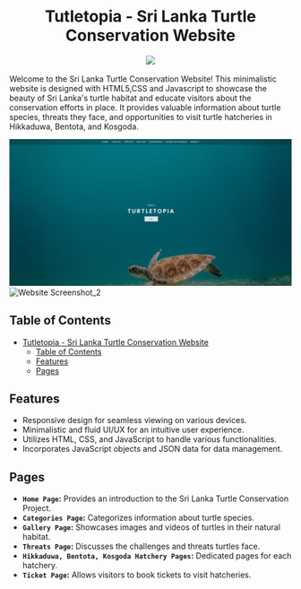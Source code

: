 <h1 align="center">Tutletopia - Sri Lanka Turtle Conservation Website</h1>

<p align="center">
  <a href="https://skillicons.dev">
      <img src="https://skillicons.dev/icons?i=html,css,js,vscode&theme=dark" />
  </a>
</p>

Welcome to the Sri Lanka Turtle Conservation Website! This minimalistic website is designed with HTML5,CSS and Javascript to showcase the beauty of Sri Lanka's turtle habitat and educate visitors about the conservation efforts in place. It provides valuable information about turtle species, threats they face, and opportunities to visit turtle hatcheries in Hikkaduwa, Bentota, and Kosgoda.

![Website Screenshot](/thumbnails/thumb_trtle.png)
![Website Screenshot_2](/thumbnails/thumb_trtle_2.png)

## Table of Contents

- [Tutletopia - Sri Lanka Turtle Conservation Website](#tutletopia---sri-lanka-turtle-conservation-website)
  - [Table of Contents](#table-of-contents)
  - [Features](#features)
  - [Pages](#pages)

## Features

- Responsive design for seamless viewing on various devices.
- Minimalistic and fluid UI/UX for an intuitive user experience.
- Utilizes HTML, CSS, and JavaScript to handle various functionalities.
- Incorporates JavaScript objects and JSON data for data management.

## Pages

- **`Home Page`:** Provides an introduction to the Sri Lanka Turtle Conservation Project.
- **`Categories Page`:** Categorizes information about turtle species.
- **`Gallery Page`:** Showcases images and videos of turtles in their natural habitat.
- **`Threats Page`:** Discusses the challenges and threats turtles face.
- **`Hikkaduwa, Bentota, Kosgoda Hatchery Pages`:** Dedicated pages for each hatchery.
- **`Ticket Page`:** Allows visitors to book tickets to visit hatcheries.
